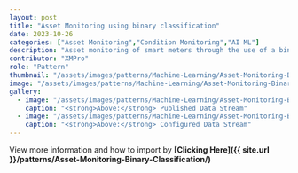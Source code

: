 ```yaml
---
layout: post
title: "Asset Monitoring using binary classification"
date: 2023-10-26
categories: ["Asset Monitoring","Condition Monitoring","AI ML"]
description: "Asset monitoring of smart meters through the use of a binary classification model on real-time data."
contributor: "XMPro"
role: "Pattern"
thumbnail: "/assets/images/patterns/Machine-Learning/Asset-Monitoring-Binary-Classification/dsRunning.png"
image: "/assets/images/patterns/Machine-Learning/Asset-Monitoring-Binary-Classification/dsRunning.png"
gallery:
  - image: "/assets/images/patterns/Machine-Learning/Asset-Monitoring-Binary-Classification/dsRunning.png"
    caption: "<strong>Above:</strong> Published Data Stream"
  - image: "/assets/images/patterns/Machine-Learning/Asset-Monitoring-Binary-Classification/DataStream.png"
    caption: "<strong>Above:</strong> Configured Data Stream"
---
```


View more information and how to import by <strong>[Clicking Here]({{ site.url }}/patterns/Asset-Monitoring-Binary-Classification/)</strong>